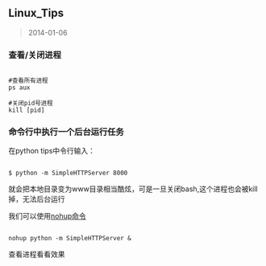 Linux_Tips
---
> 2014-01-06

### 查看/关闭进程

```shell

#查看所有进程
ps aux 

#关闭pid号进程
kill [pid]

```

### 命令行中执行一个后台运行任务

在python tips中令行输入：
```shell

$ python -m SimpleHTTPServer 8000

```
就会把本地目录变为www目录相当酷炫，可是一旦关闭bash,这个进程也会被kill掉，无法后台运行

我们可以使用[nohup命令](__P__/tech/import/Linux/nohup.md) 

```shell

nohup python -m SimpleHTTPServer &

```

查看进程看看效果